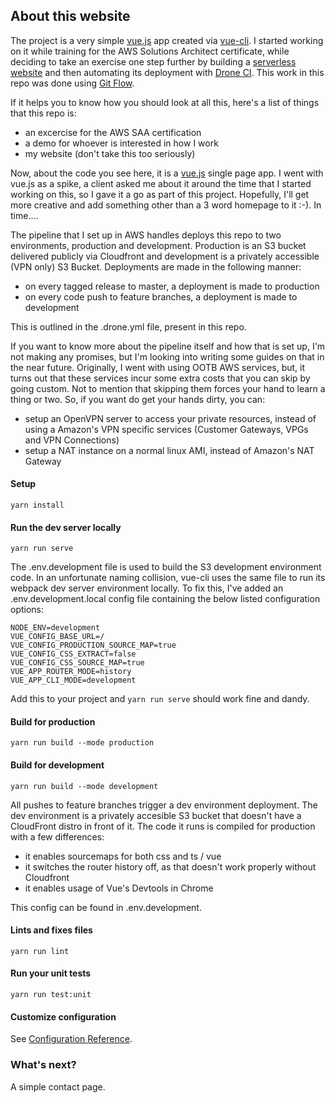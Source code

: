 ## About this website
The project is a very simple [vue.js](https://vuejs.org) app created via [vue-cli](https://cli.vuejs.org/). I started working on it while training for the AWS Solutions Architect certificate, while deciding to take an exercise one step further by building a [serverless website](https://aws.amazon.com/serverless/) and then automating its deployment with [Drone CI](https://drone.io). This work in this repo was done using [Git Flow](https://guides.github.com/introduction/flow/).

If it helps you to know how you should look at all this, here's a list of things that this repo is:
- an excercise for the AWS SAA certification
- a demo for whoever is interested in how I work
- my website (don't take this too seriously)

Now, about the code you see here, it is a [vue.js](https://vuejs.org) single page app. I went with vue.js as a spike, a client asked me about it around the time that I started working on this, so I gave it a go as part of this project. Hopefully, I'll get more creative and add something other than a 3 word homepage to it :-). In time....

The pipeline that I set up in AWS handles deploys this repo to two environments, production and development. Production is an S3 bucket delivered publicly via Cloudfront and development is a privately accessible (VPN only) S3 Bucket. Deployments are made in the following manner:
- on every tagged release to master, a deployment is made to production
- on every code push to feature branches, a deployment is made to development

This is outlined in the .drone.yml file, present in this repo.

If you want to know more about the pipeline itself and how that is set up, I'm not making any promises, but I'm looking into writing some guides on that in the near future. Originally, I went with using OOTB AWS services, but, it turns out that these services incur some extra costs that you can skip by going custom. Not to mention that skipping them forces your hand to learn a thing or two. So, if you want do get your hands dirty, you can:
- setup an OpenVPN server to access your private resources, instead of using a Amazon's VPN specific services (Customer Gateways, VPGs and VPN Connections)
- setup a NAT instance on a normal linux AMI, instead of Amazon's NAT Gateway

#### Setup
```
yarn install
```

#### Run the dev server locally
```
yarn run serve
```
The .env.development file is used to build the S3 development environment code. In an unfortunate
naming collision, vue-cli uses the same file to run its webpack dev server environment locally.
To fix this, I've added an .env.development.local config file containing the below listed configuration
options:

```
NODE_ENV=development
VUE_CONFIG_BASE_URL=/
VUE_CONFIG_PRODUCTION_SOURCE_MAP=true
VUE_CONFIG_CSS_EXTRACT=false
VUE_CONFIG_CSS_SOURCE_MAP=true
VUE_APP_ROUTER_MODE=history
VUE_APP_CLI_MODE=development
```
Add this to your project and `yarn run serve` should work fine and dandy.

#### Build for production
```
yarn run build --mode production
```

#### Build for development
```
yarn run build --mode development
```
All pushes to feature branches trigger a dev environment deployment. The dev environment is a
privately accesible S3 bucket that doesn't have a CloudFront distro in front of it. The code it
runs is compiled for production with a few differences:
 - it enables sourcemaps for both css and ts / vue
 - it switches the router history off, as that doesn't work properly without Cloudfront
 - it enables usage of Vue's Devtools in Chrome
 
This config can be found in .env.development.

#### Lints and fixes files
```
yarn run lint
```

#### Run your unit tests
```
yarn run test:unit
```

#### Customize configuration
See [Configuration Reference](https://cli.vuejs.org/config/).

### What's next?
A simple contact page.
